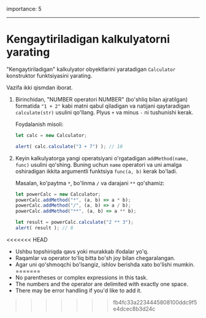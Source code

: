 importance: 5

---

# Kengaytiriladigan kalkulyatorni yarating

"Kengaytiriladigan" kalkulyator obyektlarini yaratadigan `Calculator` konstruktor funktsiyasini yarating.

Vazifa ikki qismdan iborat.

1. Birinchidan, "NUMBER operatori NUMBER" (bo'shliq bilan ajratilgan) formatida `"1 + 2"` kabi matni qabul qiladigan va natijani qaytaradigan `calculate(str)` usulini qo'llang. Plyus `+` va minus `-` ni tushunishi kerak.

    Foydalanish misoli:

    ```js
    let calc = new Calculator;

    alert( calc.calculate("3 + 7") ); // 10
    ```
2. Keyin kalkulyatorga yangi operatsiyani o'rgatadigan `addMethod(name, func)` usulini qo'shing. Buning uchun `name` operatori va uni amalga oshiradigan ikkita argumentli funktsiya `func(a, b)` kerak bo'ladi.

    Masalan, ko'paytma `*`, bo'linma  `/` va darajani `**` qo'shamiz:

    ```js
    let powerCalc = new Calculator;
    powerCalc.addMethod("*", (a, b) => a * b);
    powerCalc.addMethod("/", (a, b) => a / b);
    powerCalc.addMethod("**", (a, b) => a ** b);

    let result = powerCalc.calculate("2 ** 3");
    alert( result ); // 8
    ```

<<<<<<< HEAD
- Ushbu topshiriqda qavs yoki murakkab ifodalar yo'q.
- Raqamlar va operator to'liq bitta bo'sh joy bilan chegaralangan.
- Agar uni qo'shmoqchi bo'lsangiz, ishlov berishda xato bo'lishi mumkin.
=======
- No parentheses or complex expressions in this task.
- The numbers and the operator are delimited with exactly one space.
- There may be error handling if you'd like to add it.
>>>>>>> fb4fc33a2234445808100ddc9f5e4dcec8b3d24c
